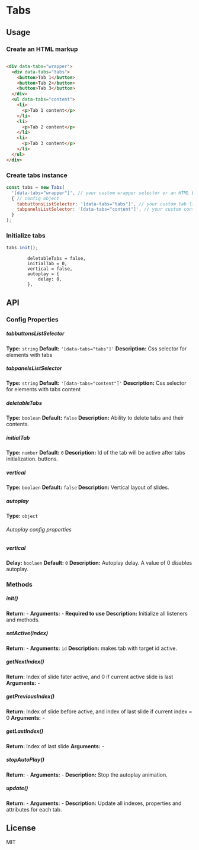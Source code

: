 # Tabs

## Usage

### Create an HTML markup

```html

<div data-tabs="wrapper">
  <div data-tabs="tabs">
    <button>Tab 1</button>
    <button>Tab 2</button>
    <button>Tab 3</button>
  </div>
  <ul data-tabs="content">
    <li>
      <p>Tab 1 content</p>
    </li>
    <li>
      <p>Tab 2 content</p>
    </li>
    <li>
      <p>Tab 3 content</p>
    </li>
  </ul>
</div>
```

### Create tabs instance

```javascript
const tabs = new Tabs(
  '[data-tabs="wrapper"]', // your custom wrapper selector or an HTML Element
  { // config object
    tabbuttonsListSelector: '[data-tabs="tabs"]', // your custom tab list selector
    tabpanelsListSelector: '[data-tabs="content"]', // your custom content panels list selector
  }
);
```

### Initialize tabs

```javascript
tabs.init();
```

			deletableTabs = false,
			initialTab = 0,
			vertical = false,
			autoplay = {
				delay: 0,
			},

## API

### Config Properties

##### tabbuttonsListSelector
**Type:** `string`
**Default:** `'[data-tabs="tabs"]'`
**Description:** Css selector for elements with tabs

##### tabpanelsListSelector
**Type:** `string`
**Default:** `'[data-tabs="content"]'`
**Description:** Css selector for elements with tabs content

##### deletableTabs
**Type:** `boolean`
**Default:** `false`
**Description:** Ability to delete tabs and their contents.

##### initialTab
**Type:** `number`
**Default:** `0`
**Description:** Id of the tab will be active after tabs initialization. buttons.

##### vertical
**Type:** `boolaen`
**Default:** `false`
**Description:** Vertical layout of slides.

##### autoplay
**Type:** `object`

###### Autoplay config properties
##### vertical
**Delay:** `boolaen`
**Default:** `0`
**Description:** Autoplay delay. A value of 0 disables autoplay.


### Methods

##### init()
**Return:** -
**Arguments:** -
**Required to use**
**Description:** Initialize all listeners and methods.

##### setActive(index)
**Return:** -
**Arguments:** `id`
**Description:** makes tab with target id active.

##### getNextIndex()
**Return:** Index of slide fater active, and 0 if current active slide is last
**Arguments:** -

##### getPreviousIndex()
**Return:** Index of slide before active, and index of last slide if current index = 0
**Arguments:** -

##### getLastIndex()
**Return:** Index of last slide
**Arguments:** -

##### stopAutoPlay()
**Return:** -
**Arguments:** -
**Description:** Stop the autoplay animation.

##### update()
**Return:** -
**Arguments:** -
**Description:** Update all indexes, properties and attributes for each tab.


## License

MIT